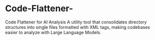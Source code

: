 # Code-Flattener-
Code Flattener for AI Analysis A utility tool that consolidates directory structures into single files formatted with XML tags, making codebases easier to analyze with Large Language Models.
